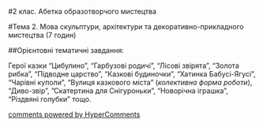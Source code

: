 <div id="hypercomments_widget" class="js-hypercomments-widget invisible"></div>

#2 клас. Абетка образотворчого мистецтва

#Тема 2.  Мова скульптури, архітектури та декоративно-прикладного мистецтва (7 годин)


##Орієнтовні тематичні завдання:

Герої казки “Цибулино”, “Гарбузові родичі”, “Лісові звірята”, “Золота рибка”, “Підводне царство”, “Казкові будиночки”, “Хатинка Бабусі-Ягусі”, “Чарівні куполи”, “Вулиця казкового міста” (*колективна форма роботи*), “Диво-звір”, ”Скатертина для Снігуроньки”, “Новорічна іграшка”, “Різдвяні голубки” тощо.


<div class="js-hypercomments-container">
    <a href="http://hypercomments.com" class="hc-link" title="comments widget">comments powered by HyperComments</a>
</div>